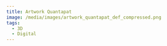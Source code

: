 ```yaml
---
title: Artwork Quantapat
image: /media/images/artwork_quantapat_def_compressed.png
tags:
  - 3D
  - Digital
---
```

